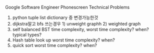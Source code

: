 Google Software Engineer Phonescreen Technical Problems

1. python tuple list dictionary 중 변경가능한것  
2. dijkstra말고 bfs 쓰는경우 1) unweight graphh 2) weighted graph  
3. self balanced BST time complexity, worst time complexity? when? typical types?  
4. Hash table look up worst time complexity? when?  
5. quick sort worst time complexity? when?  
